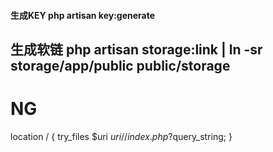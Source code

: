 #### 生成KEY php artisan key:generate
## 生成软链 php artisan storage:link |  ln -sr storage/app/public public/storage
# NG
location / {
try_files $uri $uri/ /index.php?$query_string;
}
